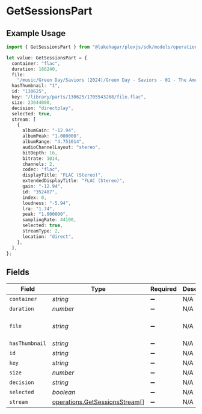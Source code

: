 # GetSessionsPart

## Example Usage

```typescript
import { GetSessionsPart } from "@lukehagar/plexjs/sdk/models/operations";

let value: GetSessionsPart = {
  container: "flac",
  duration: 186240,
  file:
    "/music/Green Day/Saviors (2024)/Green Day - Saviors - 01 - The American Dream Is Killing Me.flac",
  hasThumbnail: "1",
  id: "130625",
  key: "/library/parts/130625/1705543268/file.flac",
  size: 23644000,
  decision: "directplay",
  selected: true,
  stream: [
    {
      albumGain: "-12.94",
      albumPeak: "1.000000",
      albumRange: "4.751014",
      audioChannelLayout: "stereo",
      bitDepth: 16,
      bitrate: 1014,
      channels: 2,
      codec: "flac",
      displayTitle: "FLAC (Stereo)",
      extendedDisplayTitle: "FLAC (Stereo)",
      gain: "-12.94",
      id: "352487",
      index: 0,
      loudness: "-5.94",
      lra: "1.74",
      peak: "1.000000",
      samplingRate: 44100,
      selected: true,
      streamType: 2,
      location: "direct",
    },
  ],
};
```

## Fields

| Field                                                                                            | Type                                                                                             | Required                                                                                         | Description                                                                                      | Example                                                                                          |
| ------------------------------------------------------------------------------------------------ | ------------------------------------------------------------------------------------------------ | ------------------------------------------------------------------------------------------------ | ------------------------------------------------------------------------------------------------ | ------------------------------------------------------------------------------------------------ |
| `container`                                                                                      | *string*                                                                                         | :heavy_minus_sign:                                                                               | N/A                                                                                              | flac                                                                                             |
| `duration`                                                                                       | *number*                                                                                         | :heavy_minus_sign:                                                                               | N/A                                                                                              | 186240                                                                                           |
| `file`                                                                                           | *string*                                                                                         | :heavy_minus_sign:                                                                               | N/A                                                                                              | /music/Green Day/Saviors (2024)/Green Day - Saviors - 01 - The American Dream Is Killing Me.flac |
| `hasThumbnail`                                                                                   | *string*                                                                                         | :heavy_minus_sign:                                                                               | N/A                                                                                              | 1                                                                                                |
| `id`                                                                                             | *string*                                                                                         | :heavy_minus_sign:                                                                               | N/A                                                                                              | 130625                                                                                           |
| `key`                                                                                            | *string*                                                                                         | :heavy_minus_sign:                                                                               | N/A                                                                                              | /library/parts/130625/1705543268/file.flac                                                       |
| `size`                                                                                           | *number*                                                                                         | :heavy_minus_sign:                                                                               | N/A                                                                                              | 23644000                                                                                         |
| `decision`                                                                                       | *string*                                                                                         | :heavy_minus_sign:                                                                               | N/A                                                                                              | directplay                                                                                       |
| `selected`                                                                                       | *boolean*                                                                                        | :heavy_minus_sign:                                                                               | N/A                                                                                              | true                                                                                             |
| `stream`                                                                                         | [operations.GetSessionsStream](../../../sdk/models/operations/getsessionsstream.md)[]            | :heavy_minus_sign:                                                                               | N/A                                                                                              |                                                                                                  |